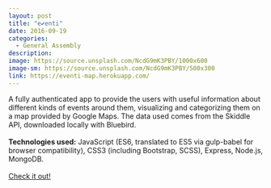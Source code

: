 ```yaml
---
layout: post
title: "e✔enti"
date: 2016-09-19
categories:
  - General Assembly
description:
image: https://source.unsplash.com/NcdG9mK3PBY/1000x600
image-sm: https://source.unsplash.com/NcdG9mK3PBY/500x300
link: https://eventi-map.herokuapp.com/
---
```

A fully authenticated app to provide the users with useful information about different kinds of events around them, visualizing and categorizing them on a map provided by Google Maps. The data used comes from the Skiddle API, downloaded locally with Bluebird.
<br>
<br>
<strong>Technologies used:</strong> JavaScript (ES6, translated to ES5 via gulp-babel for browser compatibility), CSS3 (including Bootstrap, SCSS), Express, Node.js, MongoDB.
<br>
<br>
<a href="{{ page.link }}">Check it out!</a>
